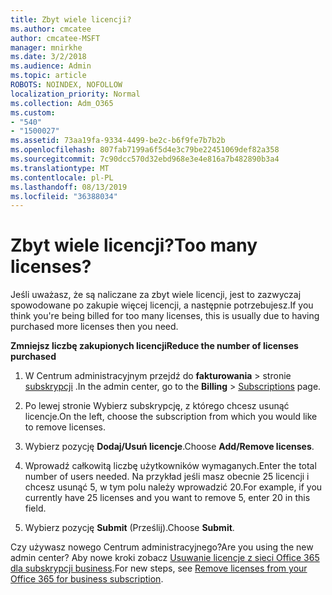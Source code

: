 ```yaml
---
title: Zbyt wiele licencji?
ms.author: cmcatee
author: cmcatee-MSFT
manager: mnirkhe
ms.date: 3/2/2018
ms.audience: Admin
ms.topic: article
ROBOTS: NOINDEX, NOFOLLOW
localization_priority: Normal
ms.collection: Adm_O365
ms.custom:
- "540"
- "1500027"
ms.assetid: 73aa19fa-9334-4499-be2c-b6f9fe7b7b2b
ms.openlocfilehash: 807fab7199a6f5d4e3c79be22451069def82a358
ms.sourcegitcommit: 7c90dcc570d32ebd968e3e4e816a7b482890b3a4
ms.translationtype: MT
ms.contentlocale: pl-PL
ms.lasthandoff: 08/13/2019
ms.locfileid: "36388034"
---
```

# <a name="too-many-licenses"></a><span data-ttu-id="6f2bf-102">Zbyt wiele licencji?</span><span class="sxs-lookup"><span data-stu-id="6f2bf-102">Too many licenses?</span></span>

<span data-ttu-id="6f2bf-103">Jeśli uważasz, że są naliczane za zbyt wiele licencji, jest to zazwyczaj spowodowane po zakupie więcej licencji, a następnie potrzebujesz.</span><span class="sxs-lookup"><span data-stu-id="6f2bf-103">If you think you're being billed for too many licenses, this is usually due to having purchased more licenses then you need.</span></span>
  
<span data-ttu-id="6f2bf-104">**Zmniejsz liczbę zakupionych licencji**</span><span class="sxs-lookup"><span data-stu-id="6f2bf-104">**Reduce the number of licenses purchased**</span></span>
  
1. <span data-ttu-id="6f2bf-105">W Centrum administracyjnym przejdź do **fakturowania** \> stronie [subskrypcji](https://go.microsoft.com/fwlink/p/?linkid=842054) .</span><span class="sxs-lookup"><span data-stu-id="6f2bf-105">In the admin center, go to the **Billing** \> [Subscriptions](https://go.microsoft.com/fwlink/p/?linkid=842054) page.</span></span>

2. <span data-ttu-id="6f2bf-106">Po lewej stronie Wybierz subskrypcję, z którego chcesz usunąć licencje.</span><span class="sxs-lookup"><span data-stu-id="6f2bf-106">On the left, choose the subscription from which you would like to remove licenses.</span></span>

3. <span data-ttu-id="6f2bf-107">Wybierz pozycję **Dodaj/Usuń licencje**.</span><span class="sxs-lookup"><span data-stu-id="6f2bf-107">Choose **Add/Remove licenses**.</span></span>

4. <span data-ttu-id="6f2bf-108">Wprowadź całkowitą liczbę użytkowników wymaganych.</span><span class="sxs-lookup"><span data-stu-id="6f2bf-108">Enter the total number of users needed.</span></span> <span data-ttu-id="6f2bf-109">Na przykład jeśli masz obecnie 25 licencji i chcesz usunąć 5, w tym polu należy wprowadzić 20.</span><span class="sxs-lookup"><span data-stu-id="6f2bf-109">For example, if you currently have 25 licenses and you want to remove 5, enter 20 in this field.</span></span>

5. <span data-ttu-id="6f2bf-110">Wybierz pozycję **Submit** (Prześlij).</span><span class="sxs-lookup"><span data-stu-id="6f2bf-110">Choose **Submit**.</span></span>

<span data-ttu-id="6f2bf-111">Czy używasz nowego Centrum administracyjnego?</span><span class="sxs-lookup"><span data-stu-id="6f2bf-111">Are you using the new admin center?</span></span> <span data-ttu-id="6f2bf-112">Aby nowe kroki zobacz [Usuwanie licencje z sieci Office 365 dla subskrypcji business](https://docs.microsoft.com/en-us/office365/admin/subscriptions-and-billing/remove-licenses-from-subscription).</span><span class="sxs-lookup"><span data-stu-id="6f2bf-112">For new steps, see [Remove licenses from your Office 365 for business subscription](https://docs.microsoft.com/en-us/office365/admin/subscriptions-and-billing/remove-licenses-from-subscription).</span></span>